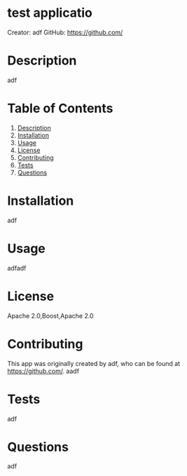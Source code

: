 
  # test applicatio
  Creator: adf
  GitHub: https://github.com/

  <a name="desc"></a>
  # Description
  adf

  
  # Table of Contents 
  1. [Description](#desc)
  2. [Installation](#install)
  3. [Usage](#usage)
  4. [License](#lic)
  5. [Contributing](#contr)
  6. [Tests](#test)
  7. [Questions](#quest)
  
  <a name="install"></a>
  # Installation 
  adf
  
  <a name="usage"></a>
  # Usage 
  adfadf

  <a name="lic"></a>
  # License 
  Apache 2.0,Boost,Apache 2.0
  
  <a name="contr"></a>
  # Contributing 
  This app was originally created by adf, who can be found at https://github.com/.
  aadf
  
  <a name="test"></a>
  # Tests 
  adf

  <a name="quest"></a>
  # Questions 
  adf

  